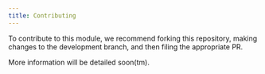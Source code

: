 ```yaml
---
title: Contributing
---
```


To contribute to this module, we recommend forking this repository, making
changes to the development branch, and then filing the appropriate PR.

More information will be detailed soon(tm).
